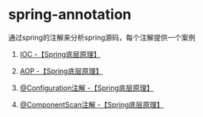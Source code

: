 # spring-annotation
通过spring的注解来分析spring源码，每个注解提供一个案例

1. [IOC -【Spring底层原理】](https://mp.weixin.qq.com/s?__biz=MzU2MDQ2MTE5MA==&mid=2247484201&idx=1&sn=bcb3a225394b282749b4036b7f1d9696&chksm=fc06e7c0cb716ed6a8e7bcf0f644e8e0138aede25351051071e42dfbeff493d2b6f332d077c8&token=760167306&lang=zh_CN#rd)

2. [AOP -【Spring底层原理】](https://mp.weixin.qq.com/s?__biz=MzU2MDQ2MTE5MA==&mid=2247484218&idx=1&sn=827c0995d67873b74f1324178ef1debe&chksm=fc06e7d3cb716ec55ec9528247ab20ce94a948fc626e00c39394fa153d4eb7a65068c6d57fd0&token=760167306&lang=zh_CN#rd)

3. [@Configuration注解 -【Spring底层原理】](https://mp.weixin.qq.com/s?__biz=MzU2MDQ2MTE5MA==&mid=2247484259&idx=1&sn=9fd8eec33cfc1ef1d82acec8582cd877&chksm=fc06e78acb716e9cc0584270df21c839f869125fc2f285c33dd640a9788b4d68ba9556d09eb0&token=760167306&lang=zh_CN#rd)
4. [@ComponentScan注解 -【Spring底层原理】](https://mp.weixin.qq.com/s?__biz=MzU2MDQ2MTE5MA==&mid=2247484283&idx=1&sn=bf908a61acc10a9ac7c946e390585fcb&chksm=fc06e792cb716e846146b533124a82475e533624d713282c7aafc5a92bd2e535950700d3f611&token=760167306&lang=zh_CN#rd)


